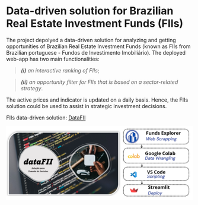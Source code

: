 # Data-driven solution for Brazilian Real Estate Investment Funds (FIIs)

The project depolyed a data-driven solution for analyzing and getting opportunities of Brazilian Real Estate Investment Funds (known as FIIs from Brazilian portuguese - Fundos de Investimento Imobiliário). The deployed web-app has two main functionalities: 

> ***(i)** an interactive ranking of FIIs*; 

> ***(ii)** an opportunity filter for FIIs that is based on a sector-related strategy*.

The active prices and indicator is updated on a daily basis. Hence, the FIIs solution could be used to assist in strategic investment decisions.

FIIs data-driven solution: [DataFII](https://oviedovr-pyfii-deploy-datafii-yujp93.streamlitapp.com/)

<img width="1000" alt="CRISP-DM Methodology" src="Solution_Pipeline_h.png">
